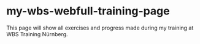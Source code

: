 # my-wbs-webfull-training-page
This page will show all exercises and progress made during my training at WBS Training Nürnberg.

